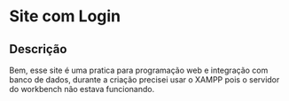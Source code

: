 # Site com Login

## Descrição

Bem, esse site é uma pratica para programação web e integração com banco de dados, durante a criação precisei usar o XAMPP pois o servidor do workbench não estava funcionando.

